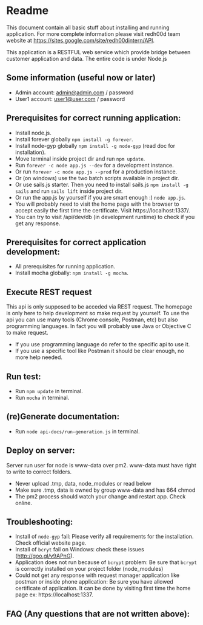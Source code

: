 # Readme

This document contain all basic stuff about installing and running application. For more complete information please visit redh00d team website at 
https://sites.google.com/site/redh00dintern/API.

This application is a RESTFUL web service which provide bridge between customer application and data. The entire code is under Node.js
## Some information (useful now or later)
- Admin account: admin@admin.com / password
- User1 account: user1@user.com / password

## Prerequisites for correct running application:
- Install node.js.
- Install forever globally `npm install -g forever`.
- Install node-gyp globally `npm install -g node-gyp` (read doc for installation).
- Move terminal inside project dir and run `npm update`.
- Run `forever -c node app.js --dev` for a development instance.
- Or run `forever -c node app.js --prod` for a production instance.
- Or (on windows) use the two batch scripts available in project dir.
- Or use sails.js starter. Then you need to install sails.js `npm install -g sails` and run `sails lift` inside project dir.
- Or run the app.js by yourself if you are smart enough :) `node app.js`.
- You will probably need to visit the home page with the browser to accept easily the first time the certificate. Visit https://localhost:1337/.
- You can try to visit /api/dev/db (in development runtime) to check if you get any response.

## Prerequisites for correct application development:
- All prerequisites for running application.
- Install mocha globally: `npm install -g mocha`.

## Execute REST request
This api is only supposed to be acceded via REST request. The homepage is only here to help development so make request by yourself.
To use the api you can use many tools (Chrome console, Postman, etc) but also programming languages. In fact you will probably use Java or Objective C to make request.
- If you use programming language do refer to the specific api to use it.
- If you use a specific tool like Postman it should be clear enough, no more help needed.

## Run test:
- Run `npm update` in terminal.
- Run `mocha` in terminal.

## (re)Generate documentation:
- Run `node api-docs/run-generation.js` in terminal.

## Deploy on server:
Server run user for node is www-data over pm2. www-data must have right to write to correct folders.
- Never upload .tmp, data, node_modules or read below
- Make sure .tmp, data is owned by group www-data and has 664 chmod
- The pm2 process should watch your change and restart app. Check online.

## Troubleshooting:
- Install of `node-gyp` fail: Please verify all requirements for the installation. Check official website page.
- Install of `bcryt` fail on Windows: check these issues (http://goo.gl/v9APnG).
- Application does not run because of `bcrypt` problem: Be sure that `bcrypt` is correctly installed on your project folder (node_modules)
- Could not get any response with request manager application like postman or inside phone application: Be sure you have allowed certificate of application. It can be done by visiting first time the home page ex: https://localhost:1337.

## FAQ (Any questions that are not written above):
